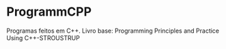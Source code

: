# ProgrammCPP
Programas feitos em C++. Livro base: Programming Principles and Practice Using C++-STROUSTRUP
